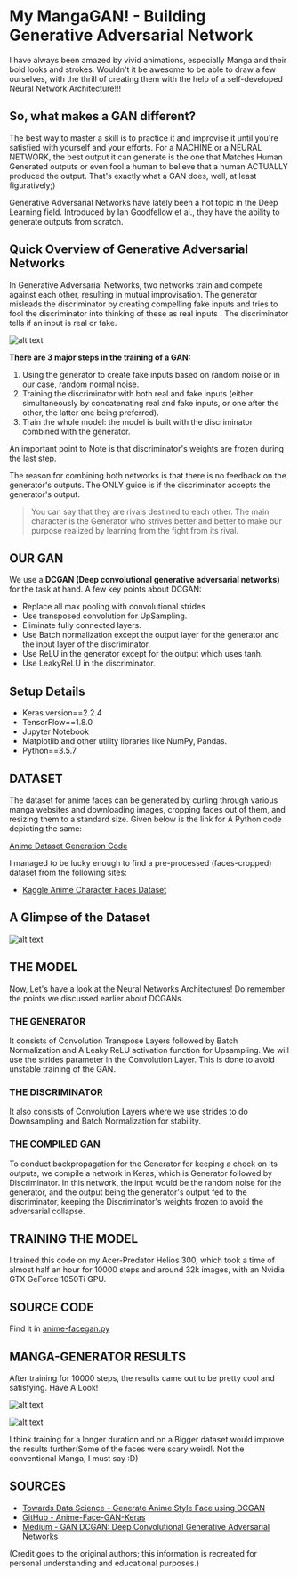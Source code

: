# My MangaGAN! - Building Generative Adversarial Network

I have always been amazed by vivid animations, especially Manga and their bold looks and strokes. Wouldn't it be awesome to be able to draw a few ourselves, with the thrill of creating them with the help of a self-developed Neural Network Architecture!!!

## So, what makes a GAN different?

The best way to master a skill is to practice it and improvise it until you're satisfied with yourself and your efforts. For a MACHINE or a NEURAL NETWORK, the best output it can generate is the one that Matches Human Generated outputs or even fool a human to believe that a human ACTUALLY produced the output. That's exactly what a GAN does, well, at least figuratively;)

Generative Adversarial Networks have lately been a hot topic in the Deep Learning field. Introduced by Ian Goodfellow et al., they have the ability to generate outputs from scratch.

## Quick Overview of Generative Adversarial Networks

In Generative Adversarial Networks, two networks train and compete against each other, resulting in mutual improvisation. The generator misleads the discriminator by creating compelling fake inputs and tries to fool the discriminator into thinking of these as real inputs . The discriminator tells if an input is real or fake.

![alt text](https://raw.githubusercontent.com/nikitaa30/Manga-GAN/master/medium_blog/gan.jpg)

**There are 3 major steps in the training of a GAN:**
1. Using the generator to create fake inputs based on random noise or in our case, random normal noise.
2. Training the discriminator with both real and fake inputs (either simultaneously by concatenating real and fake inputs, or one after the other, the latter one being preferred).
3. Train the whole model: the model is built with the discriminator combined with the generator.

An important point to Note is that discriminator's weights are frozen during the last step.

The reason for combining both networks is that there is no feedback on the generator's outputs. The ONLY guide is if the discriminator accepts the generator's output.

> You can say that they are rivals destined to each other. The main character is the Generator who strives better and better to make our purpose realized by learning from the fight from its rival.

## OUR GAN

We use a **DCGAN (Deep convolutional generative adversarial networks)** for the task at hand.
A few key points about DCGAN:
- Replace all max pooling with convolutional strides
- Use transposed convolution for UpSampling.
- Eliminate fully connected layers.
- Use Batch normalization except the output layer for the generator and the input layer of the discriminator.
- Use ReLU in the generator except for the output which uses tanh.
- Use LeakyReLU in the discriminator.

## Setup Details

- Keras version==2.2.4
- TensorFlow==1.8.0
- Jupyter Notebook
- Matplotlib and other utility libraries like NumPy, Pandas.
- Python==3.5.7

## DATASET

The dataset for anime faces can be generated by curling through various manga websites and downloading images, cropping faces out of them, and resizing them to a standard size. Given below is the link for A Python code depicting the same:

[Anime Dataset Generation Code](https://github.com/pavitrakumar78/Anime-Face-GAN-Keras/blob/master/anime_dataset_gen.py)

I managed to be lucky enough to find a pre-processed (faces-cropped) dataset from the following sites:

- [Kaggle Anime Character Faces Dataset](https://www.kaggle.com/aadilmalik94/animecharacterfaces)

## A Glimpse of the Dataset

![alt text](https://raw.githubusercontent.com/nikitaa30/Manga-GAN/master/medium_blog/dataset.PNG)

## THE MODEL

Now, Let's have a look at the Neural Networks Architectures! Do remember the points we discussed earlier about DCGANs.

### THE GENERATOR

It consists of Convolution Transpose Layers followed by Batch Normalization and A Leaky ReLU activation function for Upsampling. We will use the strides parameter in the Convolution Layer. This is done to avoid unstable training of the GAN.

### THE DISCRIMINATOR

It also consists of Convolution Layers where we use strides to do Downsampling and Batch Normalization for stability.

### THE COMPILED GAN

To conduct backpropagation for the Generator for keeping a check on its outputs, we compile a network in Keras, which is Generator followed by Discriminator. In this network, the input would be the random noise for the generator, and the output being the generator's output fed to the discriminator, keeping the Discriminator's weights frozen to avoid the adversarial collapse.

## TRAINING THE MODEL

I trained this code on my Acer-Predator Helios 300, which took a time of almost half an hour for 10000 steps and around 32k images, with an Nvidia GTX GeForce 1050Ti GPU.

## SOURCE CODE

Find it in [anime-facegan.py](source-code-link)


## MANGA-GENERATOR RESULTS

After training for 10000 steps, the results came out to be pretty cool and satisfying. Have A Look!

![alt text](https://raw.githubusercontent.com/nikitaa30/Manga-GAN/master/ezgif.com-gif-maker.gif)

![alt text](https://raw.githubusercontent.com/nikitaa30/Manga-GAN/master/result.jpg)

I think training for a longer duration and on a Bigger dataset would improve the results further(Some of the faces were scary weird!. Not the conventional Manga, I must say :D)

## SOURCES

- [Towards Data Science - Generate Anime Style Face using DCGAN](https://towardsdatascience.com/generate-anime-style-face-using-dcgan-and-explore-its-latent-feature-representation-ae0e905f3974)
- [GitHub - Anime-Face-GAN-Keras](https://github.com/pavitrakumar78/Anime-Face-GAN-Keras)
- [Medium - GAN DCGAN: Deep Convolutional Generative Adversarial Networks](https://medium.com/@jonathan_hui/gan-dcgan-deep-convolutional-generative-adversarial-networks-df855c438f)

(Credit goes to the original authors; this information is recreated for personal understanding and educational purposes.)
